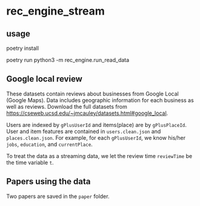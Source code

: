 # rec_engine_stream
## usage

poetry install 

poetry run python3 -m rec_engine.run_read_data

## Google local review 
These datasets contain reviews about businesses from Google Local (Google Maps). 
Data includes geographic information for each business as well as reviews. Download the full datasets from 
https://cseweb.ucsd.edu/~jmcauley/datasets.html#google_local. 

Users are indexed by `gPlusUserId` and items(place) are by `gPlusPlaceId`. User and item features are contained in 
`users.clean.json` and `places.clean.json`.  For example, for each `gPlusUserId`, we know his/her `jobs`, `education`, 
and `currentPlace`. 

To treat the data as a streaming data, we let the review time `reviewTime` be the time variable `t`. 

## Papers using the data
Two papers are saved in the `paper` folder. 




